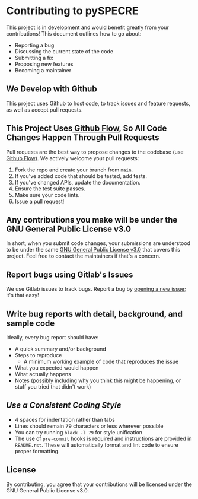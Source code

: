 # Contributing to pySPECRE
This project is in development and would benefit greatly from your contributions! This document outlines how to go about:

- Reporting a bug
- Discussing the current state of the code
- Submitting a fix
- Proposing new features
- Becoming a maintainer

## We Develop with Github
This project uses Github to host code, to track issues and feature requests, as well as accept pull requests.

## This Project Uses[ Github Flow](https://guides.github.com/introduction/flow/index.html), So All Code Changes Happen Through Pull Requests
Pull requests are the best way to propose changes to the codebase (use [Github Flow](https://guides.github.com/introduction/flow/index.html)). We actively welcome your pull requests:

1. Fork the repo and create your branch from `main`.
2. If you've added code that should be tested, add tests.
3. If you've changed APIs, update the documentation.
4. Ensure the test suite passes.
5. Make sure your code lints.
6. Issue a pull request!

## Any contributions you make will be under the GNU General Public License v3.0
In short, when you submit code changes, your submissions are understood to be under the same [GNU General Public License v3.0](https://www.gnu.org/licenses/gpl-3.0.en.html) that covers this project. Feel free to contact the maintainers if that's a concern.

## Report bugs using Gitlab's Issues
We use Gitlab issues to track bugs. Report a bug by [opening a new issue](); it's that easy!

## Write bug reports with detail, background, and sample code
Ideally, every bug report should have:

- A quick summary and/or background
- Steps to reproduce
  - A minimum working example of code that reproduces the issue
- What you expected would happen
- What actually happens
- Notes (possibly including why you think this might be happening, or stuff you tried that didn't work)

## ***Use a Consistent Coding Style***

* 4 spaces for indentation rather than tabs
* Lines should remain 79 characters or less wherever possible
* You can try running `black -l 79` for style unification
* The use of `pre-commit` hooks is required and instructions are provided in `README.rst`. These will automatically format and lint code to ensure proper formatting.

## License
By contributing, you agree that your contributions will be licensed under the GNU General Public License v3.0.

